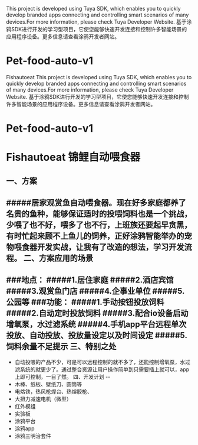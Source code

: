 This project is developed using Tuya SDK, which enables you to quickly develop branded apps connecting and controlling smart scenarios of many devices.For more information, please check Tuya Developer Website.
基于涂鸦SDK进行开发的学习型项目，它使您能够快速开发连接和控制许多智能场景的应用程序设备。更多信息请查看涂鸦开发者网站。

# Pet-food-auto-v1
Fishautoeat
This project is developed using Tuya SDK, which enables you to quickly develop branded apps connecting and controlling smart scenarios of many devices.For more information, please check Tuya Developer Website.
基于涂鸦SDK进行开发的学习型项目，它使您能够快速开发连接和控制许多智能场景的应用程序设备。更多信息请查看涂鸦开发者网站。

# Pet-food-auto-v1
Fishautoeat
锦鲤自动喂食器
==
一、方案
--
#####居家观赏鱼自动喂食器。现在好多家庭都养了名贵的鱼种，能够保证适时的投喂饲料也是一个挑战，少喂了也不好，喂多了也不行，上班族还要起早贪黑，有时忙起来顾不上鱼儿的饲养，正好涂鸦智能举办的宠物喂食器开发实战，让我有了改造的想法，学习开发流程。
二、方案应用的场景
--
###地点：
#####1.居住家庭
#####2.酒店宾馆
#####3.观赏鱼门店
#####4.企事业单位
#####5.公园等
###功能：
#####1.手动按钮投放饲料
#####2.自动定时投放饲料
#####3.配合io设备启动增氧泵，水过滤系统
#####4.手机app平台远程单次投放、自动投放、投放量设定以及时间设定
#####5.饲料余量不足提示
三、特别之处
--
* 自动投喂的产品不少，可是可以远程控制的就不多了，还能控制增氧泵，水过滤系统的就更少了。通过整合资源让用户操作简单到只需要插上就可以，app上即可控制，一目了然。
四、开发计划
--
* 木棒、纸板、壁纸刀、圆筒等
* 电烙铁，热风枪焊台、热熔胶枪、
* 大扭力减速电机（微型）
* 红外模组
* 实验板
* 涂鸦平台
* 涂鸦app
* 涂鸦三明治套件


